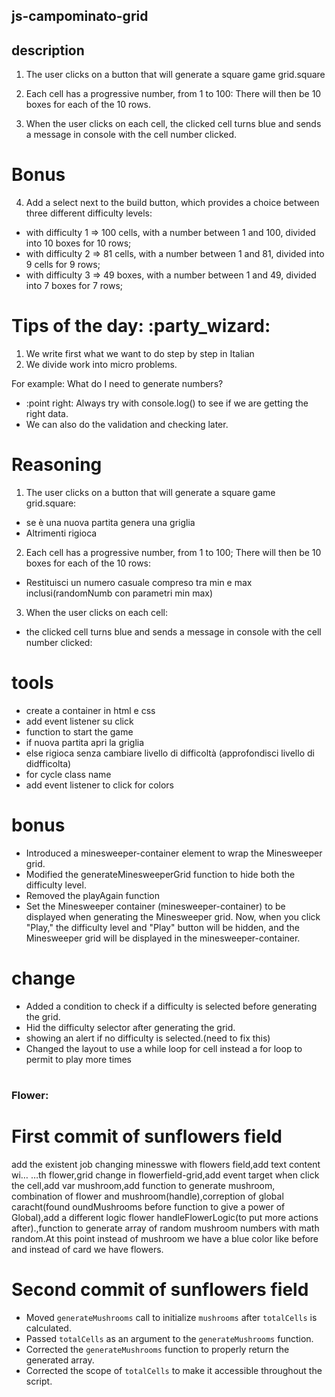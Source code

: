 ## js-campominato-grid

## description

1. The user clicks on a button that will generate a square game grid.square
2. Each cell has a progressive number, from 1 to 100:
   There will then be 10 boxes for each of the 10 rows.

3. When the user clicks on each cell, the clicked cell turns blue and sends a message in console with the cell number clicked.

# Bonus

4. Add a select next to the build button, which provides a choice between three different difficulty levels:

- with difficulty 1 => 100 cells, with a number between 1 and 100, divided into 10 boxes for 10 rows;
- with difficulty 2 => 81 cells, with a number between 1 and 81, divided into 9 cells for 9 rows;
- with difficulty 3 => 49 boxes, with a number between 1 and 49, divided into 7 boxes for 7 rows;

# Tips of the day: :party_wizard:

1. We write first what we want to do step by step in Italian
2. We divide work into micro problems.

For example:
What do I need to generate numbers?

- :point right: Always try with console.log() to see if we are getting the right data.
- We can also do the validation and checking later.

# Reasoning

1. The user clicks on a button that will generate a square game grid.square:

- se è una nuova partita genera una griglia
- Altrimenti rigioca

2. Each cell has a progressive number, from 1 to 100; There will then be 10 boxes for each of the 10 rows:

- Restituisci un numero casuale compreso tra min e max inclusi(randomNumb con parametri min max)

3. When the user clicks on each cell:

- the clicked cell turns blue and sends a message in console with the cell number clicked:

# tools

- create a container in html e css
- add event listener su click
- function to start the game
- if nuova partita apri la griglia
- else rigioca senza cambiare livello di difficoltà (approfondisci livello di didfficolta)
- for cycle class name
- add event listener to click for colors

# bonus

- Introduced a minesweeper-container element to wrap the Minesweeper grid.
- Modified the generateMinesweeperGrid function to hide both the difficulty level.
- Removed the playAgain function
- Set the Minesweeper container (minesweeper-container) to be displayed when generating the Minesweeper grid.
  Now, when you click "Play," the difficulty level and "Play" button will be hidden, and the Minesweeper grid will be displayed in the minesweeper-container.

# change

- Added a condition to check if a difficulty is selected before generating the grid.
- Hid the difficulty selector after generating the grid.
- showing an alert if no difficulty is selected.(need to fix this)
- Changed the layout to use a while loop for cell instead a for loop to permit to play more times

#

### Flower:

# First commit of sunflowers field

add the existent job changing minesswe with flowers field,add text content wi…
…th flower,grid change in flowerfield-grid,add event target when click the cell,add var mushroom,add function to generate mushroom, combination of flower and mushroom(handle),correption of global caracht(found oundMushrooms before function to give a power of Global),add a different logic flower handleFlowerLogic(to put more actions after).,function to generate array of random mushroom numbers with math random.At this point instead of mushroom we have a blue color like before and instead of card we have flowers.

# Second commit of sunflowers field

- Moved `generateMushrooms` call to initialize `mushrooms` after `totalCells` is calculated.
- Passed `totalCells` as an argument to the `generateMushrooms` function.
- Corrected the `generateMushrooms` function to properly return the generated array.
- Corrected the scope of `totalCells` to make it accessible throughout the script.
